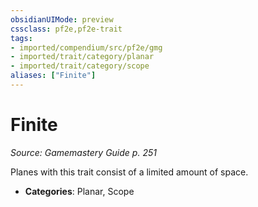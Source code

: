 ```yaml
---
obsidianUIMode: preview
cssclass: pf2e,pf2e-trait
tags:
- imported/compendium/src/pf2e/gmg
- imported/trait/category/planar
- imported/trait/category/scope
aliases: ["Finite"]
---
```

# Finite  
*Source: Gamemastery Guide p. 251*  

Planes with this trait consist of a limited amount of space.

- **Categories**: Planar, Scope